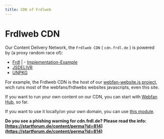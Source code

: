 ```yaml
---
title: CDN of Frdlweb
---
```


# Frdlweb CDN

Our Content Delivery Network, the `Frdlweb CDN` ( `cdn.frdl.de` ) is powered by (a proxy random race of):
* [Frdl](https://frdl.de) | - [Implementation-Example](https://github.com/frdl/translations#onpage-multilanguage-example)
* [JSDELIVR](https://www.jsdelivr.com/)
* [UNPKG](https://unpkg.com/)

For example, the Frdlweb CDN is the host of our [webfan-website.js project](https://cdn.frdl.de/@webfan3/lastest/), wich runs most of the webfans/frdlwebs websites javascripts, even this site.

If you want to run your own content on our CDN, you can start with [Webfan Hub](https://webfan.io/), so far.

If you want to use it locally/on your own domain, you can use [this module](https://github.com/frdlweb/frdlweb-cdn-module).

**Do you see a phishing warning for cdn.frdl.de? Please read the info: [https://startforum.de/content/perma?id=814](https://startforum.de/content/perma?id=814)**
